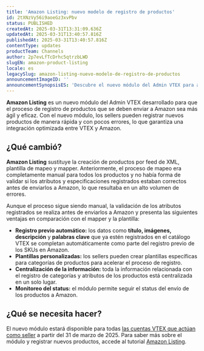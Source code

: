 ```yaml
---
title: 'Amazon Listing: nuevo modelo de registro de productos'
id: 2tXNzVy56i9aoeGz3xvPbv
status: PUBLISHED
createdAt: 2025-03-31T13:31:09.636Z
updatedAt: 2025-03-31T13:40:57.816Z
publishedAt: 2025-03-31T13:40:57.816Z
contentType: updates
productTeam: Channels
author: 2p7evLfTcDrhc5qtrzbLWD
slugEN: amazon-product-listing
locale: es
legacySlug: amazon-listing-nuevo-modelo-de-registro-de-productos
announcementImageID: ''
announcementSynopsisES: 'Descubre el nuevo módulo del Admin VTEX para agilizar el registro de productos en Amazon.'
---
```


**Amazon Listing** es un nuevo módulo del Admin VTEX desarrollado para que el proceso de registro de productos que se deben enviar a Amazon sea más ágil y eficaz. Con el nuevo módulo, los sellers pueden registrar nuevos productos de manera rápida y con pocos errores, lo que garantiza una integración optimizada entre VTEX y Amazon.

## ¿Qué cambió?

**Amazon Listing** sustituye la creación de productos por feed de XML, plantilla de mapeo y mapper. Anteriormente, el proceso de mapeo era completamente manual para todos los productos y no había forma de validar si los atributos y especificaciones registrados estaban correctos antes de enviarlos a Amazon, lo que resultaba en un alto volumen de errores.  

Aunque el proceso sigue siendo manual, la validación de los atributos registrados se realiza antes de enviarlos a Amazon y presenta las siguientes ventajas en comparación con el mapper y la plantilla:  

- **Registro previo automático:** los datos como **título, imágenes, descripción** y **palabras clave** que ya estén registrados en el catálogo VTEX se completan automáticamente como parte del registro previo de los SKUs en Amazon.  
- **Plantillas personalizadas:** los sellers pueden crear plantillas específicas para categorías de productos para acelerar el proceso de registro.  
- **Centralización de la información:** toda la información relacionada con el registro de categorías y atributos de los productos está centralizada en un solo lugar.  
- **Monitoreo del status:** el módulo permite seguir el status del envío de los productos a Amazon.  

## ¿Qué se necesita hacer?

El nuevo módulo estará disponible para todas [las cuentas VTEX que actúan como seller](https://help.vtex.com/es/tutorial/estrategias-de-marketplace-na-vtex--tutorials_402#sendo-seller-vtex) a partir del 31 de marzo de 2025. Para saber más sobre el módulo y registrar nuevos productos, accede al tutorial [Amazon Listing](https://help.vtex.com/es/tutorial/amazon-listing--5HIhbnYzJWkl2yM0o72WrL). 

